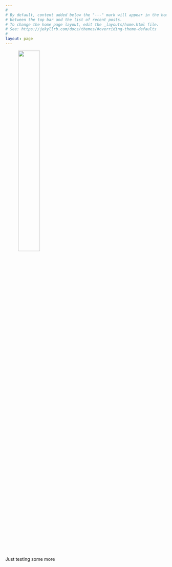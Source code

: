 ```yaml
---
#
# By default, content added below the "---" mark will appear in the home page
# between the top bar and the list of recent posts.
# To change the home page layout, edit the _layouts/home.html file.
# See: https://jekyllrb.com/docs/themes/#overriding-theme-defaults
#
layout: page
---
```

<figure>
<left>
   <a href="Images/CV_photo.jpg"><img width="40%" src="Images/CV_photo.jpg"></a>
</left>
</figure>
Just testing some more